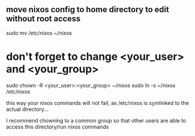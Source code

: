 ## move nixos config to home directory to edit without root access
sudo mv /etc/nixos ~/nixos
# don't forget to change <your_user> and <your_group>
sudo chown -R <your_user>:<your_group> ~/nixos
sudo ln -s ~/nixos /etc/nixos

this way your nixos commands will not fail, as /etc/nixos is symlinked to the actual directory...

I recommend chowning to a common group so that other users are able to access this directory/run nixos commands